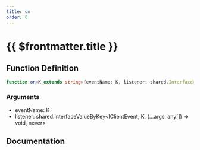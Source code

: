```yaml
---
title: on
order: 0
---
```


# {{ $frontmatter.title }}

## Function Definition

```ts
function on<K extends string>(eventName: K, listener: shared.InterfaceValueByKey<IClientEvent, K, (...args: any[]) => void, never>): void;
```

### Arguments

* eventName: K
* listener: shared.InterfaceValueByKey\<IClientEvent, K, (...args: any[]) =\> void, never\>

## Documentation

<!--@include: ./parts/on.md-->
